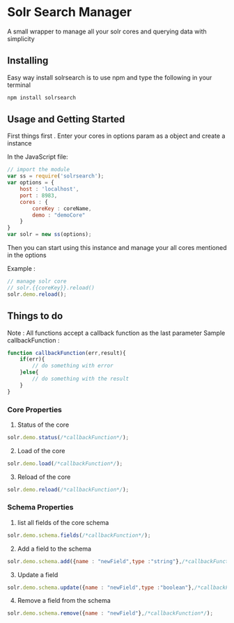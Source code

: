 # Solr Search Manager

A small wrapper to manage all your solr cores and querying data with simplicity

## Installing

Easy way install solrsearch is to use npm and type the following in your terminal

```sh
npm install solrsearch
```

## Usage and Getting Started

First things first . Enter your cores in options param as a object and create a instance

In the JavaScript file:
```javascript
// import the module
var ss = require('solrsearch');
var options = {
	host : 'localhost',
	port : 8983,
	cores : {
		coreKey : coreName,
		demo : "demoCore"
	}
}
var solr = new ss(options);
```

Then you can start using this instance and manage your all cores mentioned in the options

Example : 

```javascript
// manage solr core
// solr.{{coreKey}}.reload()
solr.demo.reload();
```

## Things to do

Note : All functions accept a callback function as the last parameter
Sample callbackFunction : 
```javascript
function callbackFunction(err,result){
	if(err){
	 	// do something with error
	}else{
		// do something with the result
	}
}
```


### Core Properties

1. Status of the core

```javascript
solr.demo.status(/*callbackFunction*/);
```

2. Load of the core

```javascript
solr.demo.load(/*callbackFunction*/);
```

3. Reload of the core

```javascript
solr.demo.reload(/*callbackFunction*/);
```

### Schema Properties

1. list all fields of the core schema

```javascript
solr.demo.schema.fields(/*callbackFunction*/);
```

2. Add a field to the schema

```javascript
solr.demo.schema.add({name : "newField",type :"string"},/*callbackFunction*/);
```

3. Update a field 

```javascript
solr.demo.schema.update({name : "newField",type :"boolean"},/*callbackFunction*/);
```

4. Remove a field from the schema

```javascript
solr.demo.schema.remove({name : "newField"},/*callbackFunction*/);
```
